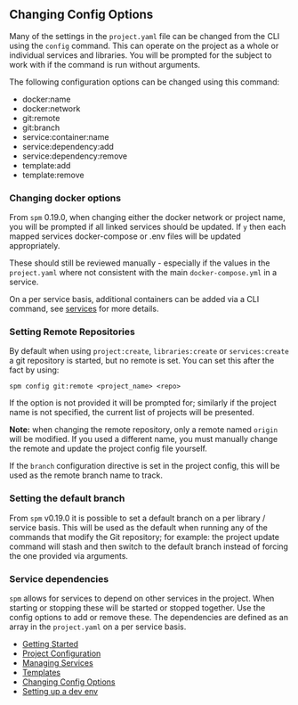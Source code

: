 ## Changing Config Options

Many of the settings in the `project.yaml` file can be changed from the CLI using the `config`
command. This can operate on the project as a whole or individual services and libraries. You
will be prompted for the subject to work with if the command is run without arguments.

The following configuration options can be changed using this command:

 * docker:name
 * docker:network
 * git:remote
 * git:branch
 * service:container:name
 * service:dependency:add
 * service:dependency:remove
 * template:add
 * template:remove

### Changing docker options

From `spm` 0.19.0, when changing either the docker network or project name, you will be prompted
if all linked services should be updated. If `y` then each mapped services docker-compose or .env
files will be updated appropriately.

These should still be reviewed manually - especially if the values in the `project.yaml` where not
consistent with the main `docker-compose.yml` in a service.

On a per service basis, additional containers can be added via a CLI command, see [services](./services.md)
for more details.

### Setting Remote Repositories

By default when using `project:create`, `libraries:create` or `services:create` a git repository
is started, but no remote is set. You can set this after the fact by using:

```shell script
spm config git:remote <project_name> <repo>
```

If the option is not provided it will be prompted for; similarly if the project name is not
specified, the current list of projects will be presented.

__Note:__ when changing the remote repository, only a remote named `origin` will be modified.
If you used a different name, you must manually change the remote and update the project config
file yourself.

If the `branch` configuration directive is set in the project config, this will be used as the
remote branch name to track.

### Setting the default branch

From `spm` v0.19.0 it is possible to set a default branch on a per library / service basis. This
will be used as the default when running any of the commands that modify the Git repository;
for example: the project update command will stash and then switch to the default branch instead
of forcing the one provided via arguments.

### Service dependencies

`spm` allows for services to depend on other services in the project. When starting or stopping
these will be started or stopped together. Use the config options to add or remove these. The
dependencies are defined as an array in the `project.yaml` on a per service basis.

 * [Getting Started](getting-started.md)
 * [Project Configuration](project-configuration.md)
 * [Managing Services](services.md)
 * [Templates](templates.md)
 * [Changing Config Options](changing-config.md)
 * [Setting up a dev env](init-dev-env.md)
